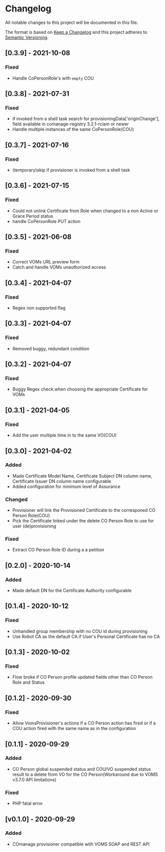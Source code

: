 # Changelog

All notable changes to this project will be documented in this file.

The format is based on [Keep a Changelog](https://keepachangelog.com/en/1.0.0/)
and this project adheres to [Semantic Versioning](https://semver.org/spec/v2.0.0.html).

## [0.3.9] - 2021-10-08
### Fixed
- Handle CoPersonRole's with `empty` COU

## [0.3.8] - 2021-07-31
### Fixed
- if invoked from a shell task search for provisioningData['originChange'], field available in comanage-registry 3.2.1-rciam or newer
- Handle multiple instances of the same CoPersonRole(COU)

## [0.3.7] - 2021-07-16
### Fixed
- (temporary)skip if provisioner is invoked from a shell task

## [0.3.6] - 2021-07-15
### Fixed
- Could not unlink Certificate from Role when changed to a non Active or Grace Period status
- handle CoPersonRole PUT action

## [0.3.5] - 2021-06-08
### Fixed
- Correct VOMs URL preview form
- Catch and handle VOMs unauthorized access

## [0.3.4] - 2021-04-07
### Fixed
- Regex non supported flag

## [0.3.3] - 2021-04-07
### Fixed
- Removed buggy, redundant condition 

## [0.3.2] - 2021-04-07
### Fixed
- Buggy Regex check when choosing the appropriate Certificate for VOMs

## [0.3.1] - 2021-04-05
### Fixed
- Add the user multiple time in to the same VO(COU)

## [0.3.0] - 2021-04-02
### Added
- Made Certificate Model Name, Certificate Subject DN column name, Certificate Issuer DN column name configurable
- Added configuration for minimum level of Assurance

### Changed
- Provisioner will link the Provisioned Certificate to the corresponed CO Person Role(COU)
- Pick the Certificate linked under the delete CO Person Role to use for user (de)provisioning

### Fixed
- Extract CO Person Role ID during a a petition


## [0.2.0] - 2020-10-14
### Added
- Made default DN for the Certificate Authority configurable

## [0.1.4] - 2020-10-12
### Fixed
- Unhandled group membership with no COU id during provisioning
- Use Robot CA as the default CA if User's Personal Certificate has no CA

## [0.1.3] - 2020-10-02
### Fixed
- Flow broke if CO Person profile updated fields other than CO Person Role and Status

## [0.1.2] - 2020-09-30
### Fixed
- Allow VomsProvisioner's actions if a CO Person action has fired or if a COU action fired with the same name as in the configuration

## [0.1.1] - 2020-09-29
### Added
- CO Person global suspended status and COU/VO suspended status result to a delete from VO for the CO Person(Workaround due to VOMS v3.7.0 API limitations)

### Fixed
- PHP fatal error

## [v0.1.0] - 2020-09-29
### Added
- COmanage provisioner compatible with VOMS SOAP and REST API
